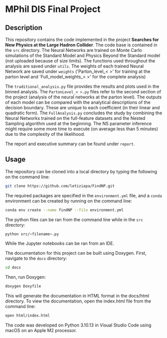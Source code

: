 # MPhil DIS Final Project

## Description
This repository contains the code implemented in the project **Searches for New Physics at the Large Hadron Collider**. 
The code base is contained in the `src` directory. The Neural Networks are trained on Monte Carlo simulations of the Standard Model and Physics Beyond the Standard model (not uploaded because of size limits).
The functions used throughout the analysis are saved under `utils`.
The weights of each trained Neural Network are saved under `weights` ('Parton_level_< >' for training at the parton level and 'Full_model_weights_< >' for the complete analysis)

The `traditional_analysis.py` file provides the results and plots used in the binned analysis.
The `PartonLevel_< >.py` files refer to the second section of the project (analysis of the neural networks at the parton level). The outputs of each model can be compared with the analytical descriptions of the decision boundary. These are unique to each coefficient (in their linear and quadratic form).
The `FullAnalysis.py` concludes the study by combining the Neural Networks trained on the full-feature datasets and the Nested Sampling algorithm used at the beginning. The NS parameter inference might require some more time to execute (on average less than 5 minutes) due to the complexity of the likelihood.

The report and executive summary can be found under `report`.

## Usage
The repository can be cloned into a local directory by typing the following on the command line:
```bash
git clone https://github.com/letiziapa/FindNP.git
```

The required packages are specified in the `environment.yml` file, and a `conda` environment can be created by running on the command line:
```bash
conda env create --name findNP --file environment.yml
```
The python files can be ran from the command line while in the `src` directory:
```bash
python src/<filename>.py
```
While the Jupyter notebooks can be ran from an IDE.

The documentation for this project can be built using Doxygen. First, navigate to the `docs` directory:
```bash
cd docs
```
Then, run Doxygen:
```bash
doxygen Doxyfile
```
This will generate the documentation in HTML format in the docs/html directory. To view the documentation, open the index.html file from the command line:
```bash
open html/index.html
```

The code was developed on Python 3.10.13 in Visual Studio Code using macOS on an Apple M2 processor.


